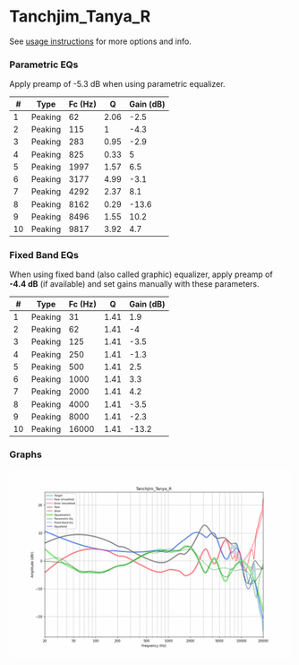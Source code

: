 # Tanchjim_Tanya_R
See [usage instructions](https://github.com/jaakkopasanen/AutoEq#usage) for more options and info.

### Parametric EQs
Apply preamp of -5.3 dB when using parametric equalizer.

|   # | Type    |   Fc (Hz) |    Q |   Gain (dB) |
|-----|---------|-----------|------|-------------|
|   1 | Peaking |        62 | 2.06 |        -2.5 |
|   2 | Peaking |       115 | 1    |        -4.3 |
|   3 | Peaking |       283 | 0.95 |        -2.9 |
|   4 | Peaking |       825 | 0.33 |         5   |
|   5 | Peaking |      1997 | 1.57 |         6.5 |
|   6 | Peaking |      3177 | 4.99 |        -3.1 |
|   7 | Peaking |      4292 | 2.37 |         8.1 |
|   8 | Peaking |      8162 | 0.29 |       -13.6 |
|   9 | Peaking |      8496 | 1.55 |        10.2 |
|  10 | Peaking |      9817 | 3.92 |         4.7 |

### Fixed Band EQs
When using fixed band (also called graphic) equalizer, apply preamp of **-4.4 dB** (if available) and set gains manually with these parameters.

|   # | Type    |   Fc (Hz) |    Q |   Gain (dB) |
|-----|---------|-----------|------|-------------|
|   1 | Peaking |        31 | 1.41 |         1.9 |
|   2 | Peaking |        62 | 1.41 |        -4   |
|   3 | Peaking |       125 | 1.41 |        -3.5 |
|   4 | Peaking |       250 | 1.41 |        -1.3 |
|   5 | Peaking |       500 | 1.41 |         2.5 |
|   6 | Peaking |      1000 | 1.41 |         3.3 |
|   7 | Peaking |      2000 | 1.41 |         4.2 |
|   8 | Peaking |      4000 | 1.41 |        -3.5 |
|   9 | Peaking |      8000 | 1.41 |        -2.3 |
|  10 | Peaking |     16000 | 1.41 |       -13.2 |

### Graphs
![](./Tanchjim_Tanya_R.png)
